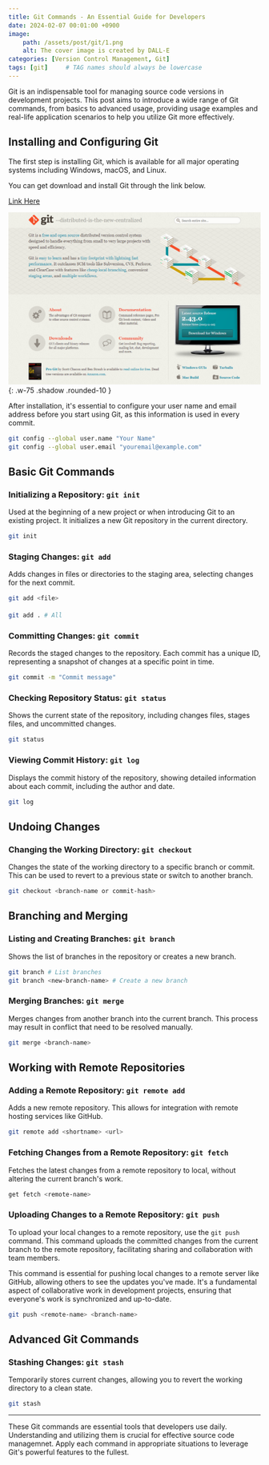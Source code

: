```yaml
---
title: Git Commands - An Essential Guide for Developers
date: 2024-02-07 00:01:00 +0900
image: 
    path: /assets/post/git/1.png
    alt: The cover image is created by DALL-E
categories: [Version Control Management, Git]
tags: [git]     # TAG names should always be lowercase
---
```


Git is an indispensable tool for managing source code versions in development projects.
This post aims to introduce a wide range of Git commands, from basics to advanced usage, providing usage examples and real-life application scenarios to help you utilize Git more effectively.

## Installing and Configuring Git
The first step is installing Git, which is available for all major operating systems including Windows, macOS, and Linux.

You can get download and install Git through the link below.

[Link Here](https://git-scm.com/)

![image](assets/post/git/0.png){: .w-75 .shadow .rounded-10 }

After installation, it's essential to configure your user name and email address before you start using Git, as this information is used in every commit.

```bash
git config --global user.name "Your Name"
git config --global user.email "youremail@example.com"
```

## Basic Git Commands
### Initializing a Repository: `git init`

Used at the beginning of a new project or when introducing Git to an existing project.
It initializes a new Git repository in the current directory.
```bash
git init
```
### Staging Changes: `git add`

Adds changes in files or directories to the staging area, selecting changes for the next commit.
```bash
git add <file>

git add . # All
```
### Committing Changes: `git commit`

Records the staged changes to the repository.
Each commit has a unique ID, representing a snapshot of changes at a specific point in time.
```bash
git commit -m "Commit message"
```
### Checking Repository Status: `git status`

Shows the current state of the repository, including changes files, stages files, and uncommitted changes.
```bash
git status
```
### Viewing Commit History: `git log`

Displays the commit history of the repository, showing detailed information about each commit, including the author and date.
```bash
git log
```

## Undoing Changes
### Changing the Working Directory: `git checkout`

Changes the state of the working directory to a specific branch or commit.
This can be used to revert to a previous state or switch to another branch.
```bash
git checkout <branch-name or commit-hash>
```

## Branching and Merging
### Listing and Creating Branches: `git branch`

Shows the list of branches in the repository or creates a new branch.
```bash
git branch # List branches
git branch <new-branch-name> # Create a new branch
```
### Merging Branches: `git merge`

Merges changes from another branch into the current branch.
This process may result in conflict that need to be resolved manually.
```bash
git merge <branch-name>
```

## Working with Remote Repositories
### Adding a Remote Repository: `git remote add`

Adds a new remote repository.
This allows for integration with remote hosting services like GitHub.
```bash
git remote add <shortname> <url>
```
### Fetching Changes from a Remote Repository: `git fetch`

Fetches the latest changes from a remote repository to local, without altering the current branch's work.
```bash
get fetch <remote-name>
```

### Uploading Changes to a Remote Repository: `git push`
To upload your local changes to a remote repository, use the `git push` command.
This command uploads the committed changes from the current branch to the remote repository, facilitating sharing and collaboration with team members.

This command is essential for pushing local changes to a remote server like GitHub, allowing others to see the updates you've made.
It's a fundamental aspect of collaborative work in development projects, ensuring that everyone's work is synchronized and up-to-date.
```bash
git push <remote-name> <branch-name>
```

## Advanced Git Commands
### Stashing Changes: `git stash`

Temporarily stores current changes, allowing you to revert the working directory to a clean state.
```bash
git stash
```

---

These Git commands are essential tools that developers use daily.
Understanding and utilizing them is crucial for effective source code managemnet.
Apply each command in appropriate situations to leverage Git's powerful features to the fullest.
